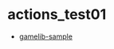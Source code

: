 # actions_test01

* [gamelib-sample](https://popular-neutral-porpoise.ngrok-free.app/gamelib-sample)

